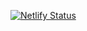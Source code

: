 [![Netlify Status](https://api.netlify.com/api/v1/badges/26cc9126-657a-4627-8fff-5fda450ca773/deploy-status)](https://app.netlify.com/projects/joseaquedev/deploys)
